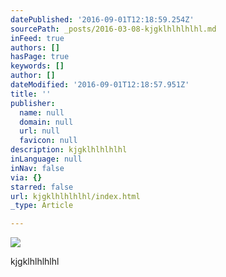 ```yaml
---
datePublished: '2016-09-01T12:18:59.254Z'
sourcePath: _posts/2016-03-08-kjgklhlhlhlhl.md
inFeed: true
authors: []
hasPage: true
keywords: []
author: []
dateModified: '2016-09-01T12:18:57.951Z'
title: ''
publisher:
  name: null
  domain: null
  url: null
  favicon: null
description: kjgklhlhlhlhl
inLanguage: null
inNav: false
via: {}
starred: false
url: kjgklhlhlhlhl/index.html
_type: Article

---
```

![](https://s3-us-west-2.amazonaws.com/the-grid-img/p/9aebec9d95043af7e4a98a5b2d3176f626ea4614.png)

kjgklhlhlhlhl